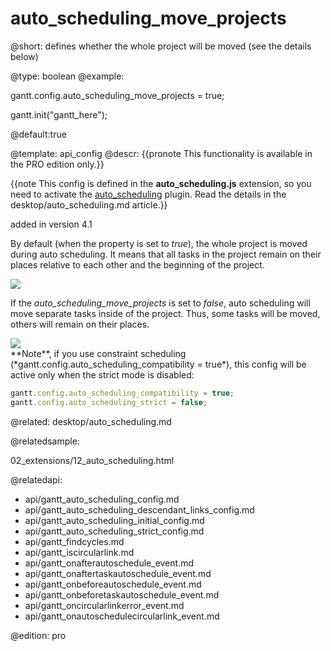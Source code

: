 auto_scheduling_move_projects
=============

@short:
	defines whether the whole project will be moved (see the details below)

@type: boolean
@example:

gantt.config.auto_scheduling_move_projects = true;

gantt.init("gantt_here");

@default:true

@template:	api_config
@descr:
{{pronote This functionality is available in the PRO edition only.}}

{{note This config is defined in the **auto_scheduling.js** extension, so you need to activate the [auto_scheduling](desktop/extensions_list.md#autoscheduling) plugin. Read the details in the desktop/auto_scheduling.md article.}}



added in version 4.1

By default (when the property is set to *true*), the whole project is moved during auto scheduling. It means that all tasks in the project remain on their places
relative to each other and the beginning of the project.

<img src="api/moving_project_true.png">

If the *auto_scheduling_move_projects* is set to *false*, auto scheduling will move separate tasks inside of the project. Thus, some tasks will be moved, others will
remain on their places.

<img src="api/moving_project_false.png">

<br>
**Note**, if you use constraint scheduling (*gantt.config.auto_scheduling_compatibility = true*), this config will be active only when the strict mode is disabled:

~~~js
gantt.config.auto_scheduling_compatibility = true;
gantt.config.auto_scheduling_strict = false;
~~~

@related:
desktop/auto_scheduling.md

@relatedsample:

02_extensions/12_auto_scheduling.html

@relatedapi:

- api/gantt_auto_scheduling_config.md
- api/gantt_auto_scheduling_descendant_links_config.md
- api/gantt_auto_scheduling_initial_config.md
- api/gantt_auto_scheduling_strict_config.md
- api/gantt_findcycles.md
- api/gantt_iscircularlink.md
- api/gantt_onafterautoschedule_event.md
- api/gantt_onaftertaskautoschedule_event.md
- api/gantt_onbeforeautoschedule_event.md
- api/gantt_onbeforetaskautoschedule_event.md
- api/gantt_oncircularlinkerror_event.md
- api/gantt_onautoschedulecircularlink_event.md


@edition:
pro
